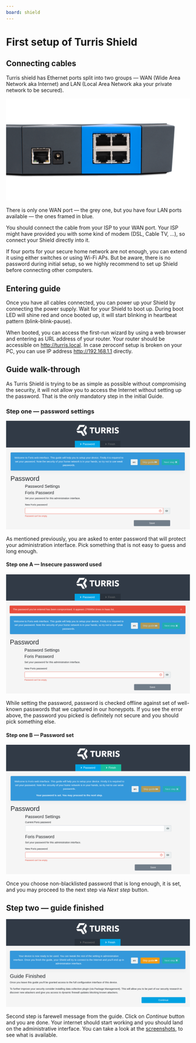 ```yaml
---
board: shield
---
```

# First setup of Turris Shield

## Connecting cables

Turris shield has Ethernet ports split into two groups — WAN (Wide Area Network
aka Internet) and LAN (Local Area Network aka your private network to be secured).

![Turris Shield ports](shield_ports.png)

There is only one WAN port — the grey one, but you have four LAN ports
available — the ones framed in blue.

You should connect the cable from your ISP to your WAN port. Your ISP might
have provided you with some kind of modem (DSL, Cable TV, ...), so connect your
Shield directly into it.

If four ports for your secure home network are not enough, you can extend it
using either switches or using Wi-Fi APs. But be aware, there is no password
during initial setup, so we highly recommend to set up Shield before connecting
other computers.

## Entering guide

Once you have all cables connected, you can power up your Shield by connecting the
power supply. Wait for your Shield to boot up. During boot LED will shine red and
once booted up, it will start blinking in heartbeat pattern
(blink-blink-pause).

When booted, you can access the first-run wizard by using a web browser and
entering as URL address of your router. Your router should be accessible on
<http://turris.local>. In case zeroconf setup is broken on your PC, you can use
IP address <http://192.168.1.1> directly.

## Guide walk-through

As Turris Shield is trying to be as simple as possible without compromising the
security, it will not allow you to access the Internet without setting up the
password. That is the only mandatory step in the initial Guide.

### Step one — password settings 

![Setting password](shield_pass.png)

As mentioned previously, you are asked to enter password that will protect your
administration interface. Pick something that is not easy to guess and long
enough.

#### Step one A — Insecure password used 

![Invalid password](shield_pass_invalid.png)

While setting the password, password is checked offline against set of well-known
passwords that we captured in our honeypots. If you see the error above, the
password you picked is definitely not secure and you should pick something else.

#### Step one B — Password set

![Password set](shield_pass_set.png)

Once you choose non-blacklisted password that is long enough, it is set, and
you may proceed to the next step via _Next step_ button.

## Step two — guide finished

![Finished guide](shield_finished.png)

Second step is farewell message from the guide. Click on _Continue_ button and
you are done. Your internet should start working and you should land on the
administrative interface. You can take a look at the
[screenshots](../../hw/shield/screenshots.md), to see what is available.
